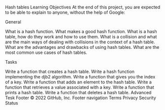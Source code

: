 Hash tables
Learning Objectives
At the end of this project, you are expected to be able to explain to anyone, without the help of Google:

General

What is a hash function. What makes a good hash function. What is a hash table, how do they work and how to use them. What is a collision and what are the main ways of dealing with collisions in the context of a hash table. What are the advantages and drawbacks of using hash tables. What are the most common use cases of hash tables.

Tasks

Write a function that creates a hash table.
Write a hash function implementing the djb2 algorithm.
Write a function that gives you the index of a key.
Write a function that adds an element to the hash table.
Write a function that retrieves a value associated with a key.
Write a function that prints a hash table.
Write a function that deletes a hash table.
Advanced Tesk
Footer
© 2022 GitHub, Inc.
Footer navigation
Terms
Privacy
Security
Status
